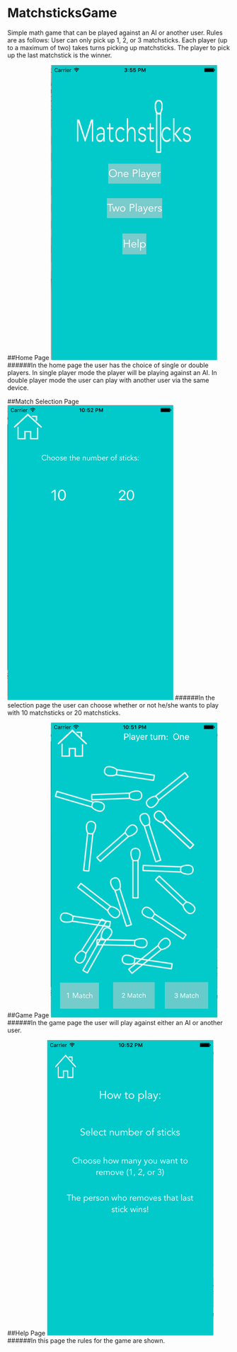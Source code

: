 # MatchsticksGame
Simple math game that can be played against an AI or another user. Rules are as follows:
User can only pick up 1, 2, or 3 matchsticks.
Each player (up to a maximum of two) takes turns picking up matchsticks.
The player to pick up the last matchstick is the winner. 

##Home Page
![alt text](https://github.com/ChenCodes/MatchsticksGame/blob/master/Screen%20Shot%202016-06-22%20at%203.55.22%20PM.png)
######In the home page the user has the choice of single or double players. In single player mode the player will be playing against an AI. In double player mode the user can play with another user via the same device.


##Match Selection Page
![alt text](https://github.com/ChenCodes/MatchsticksGame/blob/master/Screen%20Shot%202016-06-22%20at%2010.51.59%20PM.png)
######In the selection page the user can choose whether or not he/she wants to play with 10 matchsticks or 20 matchsticks.

##Game Page
![alt text](https://github.com/ChenCodes/MatchsticksGame/blob/master/Screen%20Shot%202016-06-22%20at%2010.51.44%20PM.png)
######In the game page the user will play against either an AI or another user. 

##Help Page
![alt text](https://github.com/ChenCodes/MatchsticksGame/blob/master/Screen%20Shot%202016-06-22%20at%2010.52.10%20PM.png)
######In this page the rules for the game are shown. 


